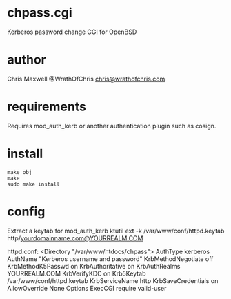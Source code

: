 chpass.cgi
==========

Kerberos password change CGI for OpenBSD

author
======

Chris Maxwell @WrathOfChris <chris@wrathofchris.com>

requirements
============

Requires mod_auth_kerb or another authentication plugin such as cosign.

install
=======

	make obj
	make
	sudo make install

config
======

Extract a keytab for mod_auth_kerb
	ktutil ext -k /var/www/conf/httpd.keytab http/yourdomainname.com@YOURREALM.COM

httpd.conf:
	<Directory "/var/www/htdocs/chpass">
		AuthType kerberos
		AuthName "Kerberos username and password"
		KrbMethodNegotiate off
		KrbMethodK5Passwd on
		KrbAuthoritative on
		KrbAuthRealms YOURREALM.COM
		KrbVerifyKDC on
		Krb5Keytab /var/www/conf/httpd.keytab
		KrbServiceName http
		KrbSaveCredentials on
		AllowOverride None
		Options ExecCGI
		require valid-user
	</Directory>
